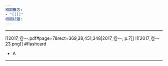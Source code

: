 ```yaml
---
相關概念: 
- "[[]]"
相關試題:
---
```


---

 

[[2017_卷一.pdf#page=7&rect=369,38,451,348|2017_卷一, p.7]]
 ![[2017_卷一 23.png]] #flashcard 
* A
---
<!--ID: 1730855931065-->
